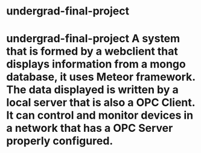 # undergrad-final-project
# undergrad-final-project A system that is formed by a webclient that displays information from a mongo database, it uses Meteor framework. The data displayed is written by a local server that is also a OPC Client. It can control and monitor devices in a network that has a OPC Server properly configured.
